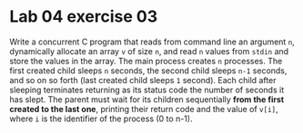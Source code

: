 # Lab 04 exercise 03
Write a concurrent C program that reads from command line an argument `n`,
dynamically allocate an array `v` of size `n`, and read `n` values from `stdin`
and store the values in the array.
The main process creates `n` processes.
The first created child sleeps `n` seconds, the second child sleeps `n-1`
seconds, and so on so forth (last created child sleeps `1` second).
Each child after sleeping terminates returning as its status code the number
of seconds it has slept.
The parent must wait for its children sequentially **from the first created
to the last one**, printing their return code and the value of `v[i]`, where
`i` is the identifier of the process (0 to n-1).
